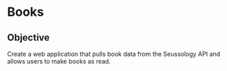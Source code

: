 # Books

## Objective
Create a web application that pulls book data from the Seussology API and allows users to make books as read.  
